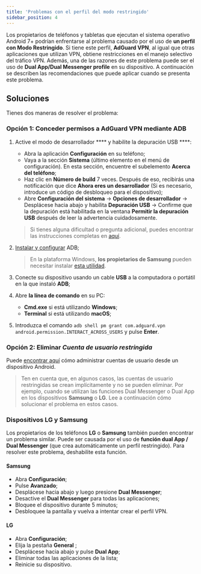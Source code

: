 ```yaml
---
title: 'Problemas con el perfil del modo restringido'
sidebar_position: 4
---
```


Los propietarios de teléfonos y tabletas que ejecutan el sistema operativo Android 7+ podrían enfrentarse al problema causado por el uso de **un perfil con Modo Restringido**. Si tiene este perfil, **AdGuard VPN**, al igual que otras aplicaciones que utilizan VPN, obtiene restricciones en el manejo selectivo del tráfico VPN. Además, una de las razones de este problema puede ser el uso de **Dual App/Dual Messenger profile** en su dispositivo. A continuación se describen las recomendaciones que puede aplicar cuando se presenta este problema.

## Soluciones

Tienes dos maneras de resolver el problema:

### Opción 1: Conceder permisos a AdGuard VPN mediante ADB

1. Active el modo de desarrollador **** y habilite la depuración USB ****:

    - Abra la aplicación **Configuración** en su teléfono;
    - Vaya a la sección **Sistema** (último elemento en el menú de configuración). En esta sección, encuentre el subelemento **Acerca del teléfono**;
    - Haz clic en **Número de build** 7 veces. Después de eso, recibirás una notificación que dice **Ahora eres un desarrollador** (Si es necesario, introduce un código de desbloqueo para el dispositivo);
    - Abre **Configuración del sistema** → **Opciones de desarrollador** → Desplácese hacia abajo y habilita **Depuración USB**  → Confirme que la depuración está habilitada en la ventana **Permitir la depuración USB** después de leer la advertencia cuidadosamente.

    > Si tienes alguna dificultad o pregunta adicional, puedes encontrar las instrucciones completas en [aquí](https://developer.android.com/studio/debug/dev-options).

1. [Instalar y configurar](https://www.xda-developers.com/install-adb-windows-macos-linux/) ADB;

    > En la plataforma Windows, **los propietarios de Samsung** pueden necesitar instalar [esta utilidad](https://developer.samsung.com/mobile/android-usb-driver.html).

1. Conecte su dispositivo usando un cable **USB** a la computadora o portátil en la que instaló **ADB**;

1. Abre **la línea de comando** en su PC:

    - **Cmd.exe** si está utilizando **Windows**;
    - **Terminal** si está utilizando **macOS**;

1. Introduzca el comando `adb shell pm grant com.adguard.vpn android.permission.INTERACT_ACROSS_USERS` y pulse **Enter**.

### Opción 2: Eliminar *Cuenta de usuario restringida*

Puede [encontrar aquí](https://support.google.com/a/answer/6223444?hl=en) cómo administrar cuentas de usuario desde un dispositivo Android.

> Ten en cuenta que, en algunos casos, las cuentas de usuario restringidas se crean implícitamente y no se pueden eliminar. Por ejemplo, cuando se utilizan las funciones Dual Messenger o Dual App en los dispositivos **Samsung** o **LG**. Lee a continuación cómo solucionar el problema en estos casos.

### Dispositivos LG y Samsung

Los propietarios de los teléfonos **LG** o **Samsung** también pueden encontrar un problema similar. Puede ser causada por el uso de **función dual App / Dual Messenger** (que crea automáticamente un perfil restringido). Para resolver este problema, deshabilite esta función.

#### Samsung

- Abra **Сonfiguración**;
- Pulse **Avanzado**;
- Desplácese hacia abajo y luego presione **Dual Messenger**;
- Desactive el **Dual Messenger** para todas las aplicaciones;
- Bloquee el dispositivo durante 5 minutos;
- Desbloquee la pantalla y vuelva a intentar crear el perfil VPN.

#### LG

- Abra **Сonfiguración**;
- Elija la pestaña **General** ;
- Desplácese hacia abajo y pulse **Dual App**;
- Eliminar todas las aplicaciones de la lista;
- Reinicie su dispositivo.
